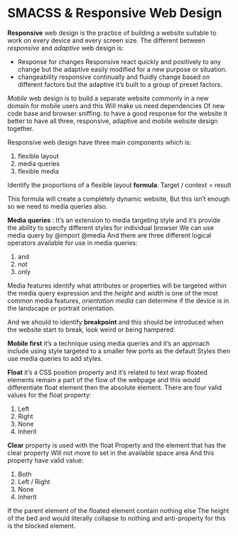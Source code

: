 # SMACSS &amp; Responsive Web Design

**Responsive** web design is the practice of building a website suitable to work on every device and every screen size.
The different between *responsive* and *adaptive* web design is:
* Response for changes Responsive react quickly and positively to any change but the adaptive easily modified for a new purpose or situation. 
* changeability responsive continually and fluidly change based on different factors but the adaptive it’s built to a group of preset factors. 

*Mobile* web design is to build a separate website commonly in a new domain for mobile users and this Will make us need dependencies Of new code base and browser sniffing. to have a good response for the website it better to have all three, responsive, adaptive and mobile website design together. 

Responsive web design have three main components which is:
1. flexible layout 
2. media queries
3. flexible media 

Identify the proportions of a flexible layout **formula**:
 Target / context = result 

This formula will create a completely dynamic website, But this isn’t enough so we need to media queries also. 

**Media queries** : It’s an extension to media targeting style and it’s provide the ability to specify different styles for individual browser
We can use media query by @import @media 
And there are three different logical operators available for use in media queries: 
1. and
2. not
3. only 

Media features identify what attributes or properties will be targeted within the media query expression and the *height* and *width* is one of the most common media features, *orientation media* can determine if the device is in the landscape or portrait orientation. 

And we should to identify **breakpoint** and this should be introduced when the website start to break, look weird or being hampered.

**Mobile first** it’s a technique using media queries and it’s an approach include using style targeted to a smaller few ports as the default Styles then use media queries to add styles.

**Float** it’s a CSS position property and it’s related to text wrap floated elements remain a part of the flow of the webpage and this would differentiate float element then the absolute element. 
There are four valid values for the float property:
1. Left 
2. Right 
3. None
4. Inherit

**Clear** property is used with the float Property and the element that has the clear property Will not move to set in the available space area And this property have valid value: 
1. Both
2. Left / Right
3. None
4. Inherit

If the parent element of the floated element contain nothing else The height of the bed and would literally collapse to nothing and anti-property for this is the blocked element.